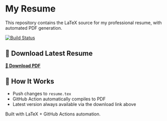 # My Resume

This repository contains the LaTeX source for my professional resume, with automated PDF generation.

[![Build Status](https://github.com/beckettfrey/latex-resume/actions/workflows/build-resume.yml/badge.svg)](https://github.com/beckettfrey/latex-resume/actions/workflows/build-resume.yml)

## 📄 Download Latest Resume

**[📎 Download PDF](https://github.com/beckettfrey/latex-resume/releases/latest/download/resume.pdf)**

## 🔧 How It Works

- Push changes to `resume.tex`
- GitHub Action automatically compiles to PDF
- Latest version always available via the download link above

Built with LaTeX + GitHub Actions automation.